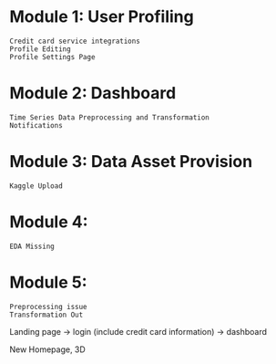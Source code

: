 # Module 1: User Profiling
    Credit card service integrations
    Profile Editing
    Profile Settings Page

# Module 2: Dashboard
    Time Series Data Preprocessing and Transformation
    Notifications

# Module 3: Data Asset Provision
    Kaggle Upload

# Module 4: 
    EDA Missing

# Module 5:
    Preprocessing issue
    Transformation Out    


Landing page -> login (include credit card information) -> dashboard



<!-- Hasan Changes -->
New Homepage, 3D 